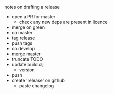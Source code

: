 notes on drafting a release
* open a PR for master
    - check any new deps are present in licence
* merge on green
* co master
* tag release
* push tags
* co develop
* merge master
* truncate TODO
* update build.clj
    - version
* push
* create 'release' on github
    - paste changelog
